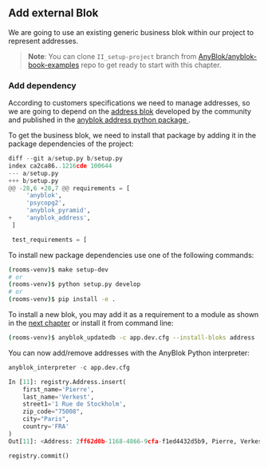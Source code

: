 ## Add external Blok

We are going to use an existing generic business blok within our project to
represent addresses.

> **Note**: You can clone ``II_setup-project`` branch from
> [AnyBlok/anyblok-book-examples][gh_abe] repo to get ready to start
> with this chapter.

### Add dependency

According to customers specifications we need to manage addresses, so
we are going to depend on the [address blok][gh_address_blok] developed
by the community and published in the [anyblok address python package
][pypi_address_blok].

To get the business blok, we need to install that package by adding it in
the package dependencies of the project:

```python
diff --git a/setup.py b/setup.py
index ca2ca86..1216cde 100644
--- a/setup.py
+++ b/setup.py
@@ -28,6 +28,7 @@ requirements = [
     'anyblok',
     'psycopg2',
     'anyblok_pyramid',
+    'anyblok_address',
 ]

 test_requirements = [
```

To install new package dependencies use one of the following commands:

```bash
(rooms-venv)$ make setup-dev
# or
(rooms-venv)$ python setup.py develop
# or
(rooms-venv)$ pip install -e .
```

To install a new blok, you may add it as a requirement to a module
as shown in the [next chapter](./02_extend_blok.md) or install it
from command line:

```bash
(rooms-venv)$ anyblok_updatedb -c app.dev.cfg --install-bloks address
```

You can now add/remove addresses with the AnyBlok Python interpreter:
```python
anyblok_interpreter -c app.dev.cfg

In [11]: registry.Address.insert(
    first_name='Pierre',
    last_name='Verkest',
    street1='1 Rue de Stockholm',
    zip_code="75008",
    city="Paris",
    country='FRA'
)
Out[11]: <Address: 2ff62d0b-1168-4866-9cfa-f1ed4432d5b9, Pierre, Verkest, None, 75008, Country(alpha_2='FR', alpha_3='FRA', name='France', numeric='250', official_name='French Republic') [RO=False] >

registry.commit()
```

[pypi_address_blok]: https://pypi.org/project/anyblok_address/
[gh_address_blok]: https://github.com/AnyBlok/anyblok_address/tree/master/anyblok_address/bloks/address
[gh_abe]: https://github.com/AnyBlok/anyblok-book-examples
